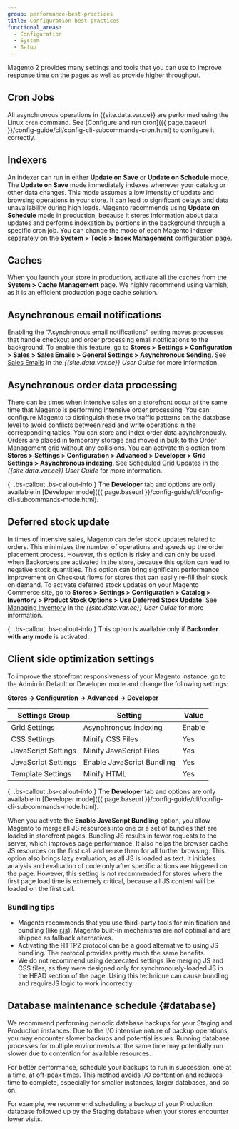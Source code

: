 ```yaml
---
group: performance-best-practices
title: Configuration best practices
functional_areas:
  - Configuration
  - System
  - Setup
---
```


Magento 2 provides many settings and tools that you can use to improve response time on the pages as well as provide higher throughput.

## Cron Jobs

All asynchronous operations in {{site.data.var.ce}} are performed using the Linux `cron` command. See [Configure and run cron]({{ page.baseurl }}/config-guide/cli/config-cli-subcommands-cron.html) to configure it correctly.

## Indexers

An indexer can run in either **Update on Save** or **Update on Schedule** mode. The **Update on Save** mode immediately indexes whenever your catalog or other data changes. This mode assumes a low intensity of update and browsing operations in your store. It can lead to significant delays and data unavailability during high loads. Magento recommends using **Update on Schedule** mode in production, because it stores information about data updates and performs indexation by portions in the background through a specific cron job. You can change the mode of each Magento indexer separately on the  **System > Tools > Index Management** configuration page.

<!--  Add to docs in 2.3.1 - MAGEDOC-3020
We recommend that you use index parallelization and that you set threads count for the index process based on:
- Threads count >= max dimension count (across all indexers)
- Threads count <= cores count

See the [Reindex in parallel mode section]({{ page.baseurl }}/config-guide/cli/config-cli-subcommands-index.html#config-cli-subcommands-index-reindex-parallel) of [Manage the indexers]({{ page.baseurl }}/config-guide/cli/config-cli-subcommands-index.html) for more information.  -->

## Caches

When you launch your store in production, activate all the caches from the **System > Cache Management** page. We highly recommend using Varnish, as it is an efficient production page cache solution.

## Asynchronous email notifications

Enabling the “Asynchronous email notifications” setting moves processes that handle checkout and order processing email notifications to the background. To enable this feature, go to **Stores > Settings > Configuration > Sales > Sales Emails > General Settings > Asynchronous Sending**. See [Sales Emails](http://docs.magento.com/m2/ce/user_guide/configuration/sales/sales-emails.html) in the _{{site.data.var.ce}} User Guide_ for more information.

## Asynchronous order data processing

There can be times when intensive sales on a storefront occur at the same time that Magento is performing intensive order processing. You can configure Magento to distinguish these two traffic patterns on the database level to avoid conflicts between read and write operations in the corresponding tables. You can store and index order data asynchronously. Orders are placed in temporary storage and moved in bulk to the Order Management grid without any collisions. You can activate this option from **Stores > Settings > Configuration > Advanced > Developer > Grid Settings > Asynchronous indexing**. See [Scheduled Grid Updates](http://docs.magento.com/m2/ce/user_guide/sales/order-grid-updates-schedule.html) in the _{{site.data.var.ce}} User Guide_ for more information.

{: .bs-callout .bs-callout-info }
The **Developer** tab and options are only available in [Developer mode]({{ page.baseurl }}/config-guide/cli/config-cli-subcommands-mode.html).

## Deferred stock update

In times of intensive sales,  Magento can defer stock updates related to orders. This minimizes the number of operations and speeds up the order placement process. However, this option is risky and can only be used when Backorders are activated in the store, because this option can lead to negative stock quantities. This option can bring significant performance improvement on Checkout flows for stores that can easily re-fill their stock on demand. To activate deferred stock updates on your Magento Commerce site, go to **Stores > Settings > Configuration > Catalog > Inventory > Product Stock Options > Use Deferred Stock Update**. See [Managing Inventory](http://docs.magento.com/m2/ee/user_guide/catalog/inventory.html) in the _{{site.data.var.ee}} User Guide_ for more information.

{: .bs-callout .bs-callout-info }
This option is available only if **Backorder with any mode** is activated.

## Client side optimization settings

To improve the storefront responsiveness of your Magento instance, go to the Admin in Default or Developer mode and change the following settings:

**Stores -> Configuration -> Advanced -> Developer**

| Settings Group      | Setting                    | Value  |
| ------------------- | -------------------------- | ------ |
| Grid Settings       | Asynchronous indexing      | Enable |
| CSS Settings        | Minify CSS Files           | Yes    |
| JavaScript Settings | Minify JavaScript Files    | Yes    |
| JavaScript Settings | Enable JavaScript Bundling | Yes    |
| Template Settings   | Minify HTML                | Yes    |

{: .bs-callout .bs-callout-info }
The **Developer** tab and options are only available in [Developer mode]({{ page.baseurl }}/config-guide/cli/config-cli-subcommands-mode.html).

When you activate the **Enable JavaScript Bundling** option, you allow Magento to merge all JS resources into one or a set of bundles that are loaded in storefront pages. Bundling JS results in fewer requests to the server, which improves page performance. It also helps the browser cache JS resources on the first call and reuse them for all further browsing. This option also brings lazy evaluation, as all JS is loaded as text. It initiates analysis and evaluation of code only after specific actions are triggered on the page. However, this setting is not recommended for stores where the first page load time is extremely critical, because all JS content will be loaded on the first call.

### Bundling tips

* Magento recommends that you use third-party tools for minification and bundling (like [r.js](http://requirejs.org/)). Magento built-in mechanisms are not optimal and are shipped as fallback alternatives.
* Activating the HTTP2 protocol can be a good alternative to using JS bundling. The protocol provides pretty much the same benefits.
* We do not recommend using deprecated settings like merging JS and CSS files, as they were designed only for synchronously-loaded JS in the HEAD section of the page. Using this technique can cause bundling and requireJS logic to work incorrectly.

## Database maintenance schedule {#database}

We recommend performing periodic database backups for your Staging and Production instances. Due to the I/O intensive nature of backup operations, you may encounter slower backups and potential issues. Running database processes for multiple environments at the same time may potentially run slower due to contention for available resources.

For better performance, schedule your backups to run in succession, one at a time, at off-peak times. This method avoids I/O contention and reduces time to complete, especially for smaller instances, larger databases, and so on.

For example, we recommend scheduling a backup of your Production database followed up by the Staging database when your stores encounter lower visits.
